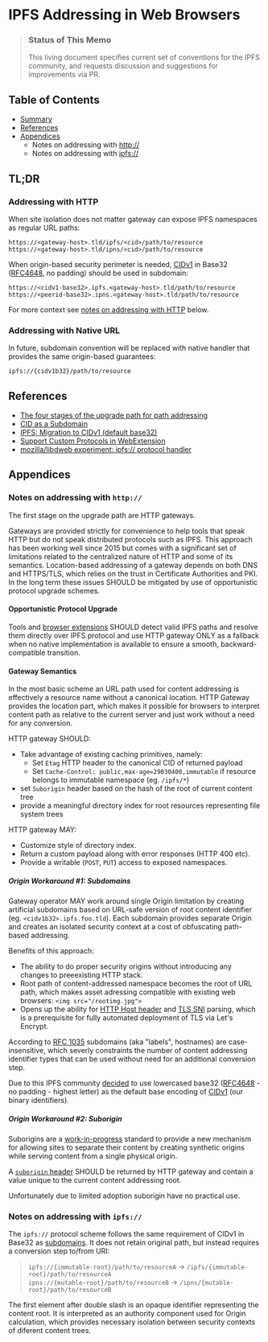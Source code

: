 # IPFS Addressing in Web Browsers



> ### Status of This Memo
> 
> This living document specifies current set of conventions for the IPFS community,
> and requests discussion and suggestions for improvements via PR.

## Table of Contents

- [Summary](#tldr)
- [References](#references)
- [Appendices](#appendices)
  - Notes on addressing with [http://](#notes-on-addressing-with-http)
  - Notes on addressing with [ipfs://](#notes-on-addressing-with-ipfs)

## TL;DR

### Addressing with HTTP


When site isolation does not matter gateway can expose IPFS namespaces as regular URL paths:

    https://<gateway-host>.tld/ipfs/<cid>/path/to/resource
    https://<gateway-host>.tld/ipns/<cid>/path/to/resource

When origin-based security perimeter is needed, [CIDv1](https://github.com/ipld/cid#cidv1) in Base32 ([RFC4648](https://tools.ietf.org/html/rfc4648#section-6), no padding) should be used in subdomain:

    https://<cidv1-base32>.ipfs.<gateway-host>.tld/path/to/resource
    https://<peerid-base32>.ipns.<gateway-host>.tld/path/to/resource


For more context see [notes on addressing with HTTP](#notes-on-addressing-with-http) below.

### Addressing with Native URL

In future, subdomain convention will be replaced with native handler that provides the same origin-based guarantees:

    ipfs://{cidv1b32}/path/to/resource               
    
## References
- [The four stages of the upgrade path for path addressing](https://github.com/ipfs/specs/pull/152#issuecomment-284628862)
- [CID as a Subdomain](https://github.com/ipfs/in-web-browsers/issues/89)
- [IPFS: Migration to CIDv1 (default base32)](https://github.com/ipfs/ipfs/issues/337)
- [Support Custom Protocols in WebExtension](https://github.com/lidel/ipfs-firefox-addon/issues/164)
- [mozilla/libdweb experiment: ipfs:// protocol handler](https://github.com/ipfs-shipyard/ipfs-companion/pull/533)
   
## Appendices
   
### Notes on addressing with `http://`

The first stage on the upgrade path are HTTP gateways.

Gateways are provided strictly for convenience to help tools that speak HTTP
but do not speak distributed protocols such as IPFS.  This approach has been
working well since 2015 but comes with a significant set of limitations related
to the centralized nature of HTTP and some of its semantics.  Location-based
addressing of a gateway depends on both DNS and HTTPS/TLS, which relies on the trust in
Certificate Authorities and PKI.  In the long term these issues SHOULD be
mitigated by use of opportunistic protocol upgrade schemes.

#### Opportunistic Protocol Upgrade

Tools and [browser extensions](https://github.com/ipfs-shipyard/ipfs-companion) SHOULD detect valid IPFS paths and resolve them
directly over IPFS protocol and use HTTP gateway ONLY as a fallback when no
native implementation is available to ensure a smooth, backward-compatible
transition.


#### Gateway Semantics


In the most basic scheme an URL path used for content addressing is effectively a
resource name without a canonical location.  HTTP Gateway provides the location
part, which makes it possible for browsers to interpret content path as
relative to the current server and just work without a need for any conversion.

HTTP gateway SHOULD:
- Take advantage of existing caching primitives, namely:
    - Set `Etag` HTTP header to the canonical CID of returned payload
    - Set `Cache-Control: public,max-age=29030400,immutable` if resource
      belongs to immutable namespace (eg. `/ipfs/*`)
- set `Suborigin` header based on the hash of the root of current content tree
- provide a meaningful directory index for root resources representing file
  system trees

HTTP gateway MAY:
- Customize style of directory index.
- Return a custom payload along with error responses (HTTP 400 etc).
- Provide a writable (`POST`, `PUT`) access to exposed namespaces.   


##### Origin Workaround #1: Subdomains

Gateway operator MAY work around single Origin limitation by creating artificial
subdomains based on URL-safe version of root content identifier (eg.
`<cidv1b32>.ipfs.foo.tld`).  Each subdomain provides separate Origin and creates an
isolated security context at a cost of obfuscating path-based addressing.

Benefits of this approach:

- The ability to do proper security origins without introducing any changes to
  preeexisting HTTP stack.
- Root path of content-addressed namespace becomes the root of URL path, which
  makes asset adressing compatible with existing web browsers: `<img
  src="/rootimg.jpg">`
- Opens up the ability for [HTTP Host
  header](https://developer.mozilla.org/en-US/docs/Web/HTTP/Headers/Host) and
  [TLS SNI](https://en.wikipedia.org/wiki/Server_Name_Indication) parsing,
  which is a prerequisite for fully automated deployment of TLS via Let's Encrypt.

According to [RFC 1035](http://tools.ietf.org/html/rfc1035) subdomains (aka
"labels", hostnames) are case-insensitive, which severly constraints the number
of content addressing identifier types that can be used without need for an
additional conversion step.

Due to this IPFS community [decided](https://github.com/ipfs/ipfs/issues/337) to use lowercased base32 
([RFC4648](https://tools.ietf.org/html/rfc4648#section-6) - no padding - highest letter)
as the default base encoding of [CIDv1](https://github.com/ipld/cid#cidv1) (our binary identifiers).


##### Origin Workaround #2: Suborigin

Suborigins are a
[work-in-progress](https://w3c.github.io/webappsec-suborigins/) standard to
provide a new mechanism for allowing sites to separate their content by
creating synthetic origins while serving content from a single physical origin.

A [`suborigin` header](https://w3c.github.io/webappsec-suborigins/#the-suborigin-header) 
SHOULD be returned by HTTP gateway and contain a value
unique to the current content addressing root. 

Unfortunately due to limited adoption suborigin have no practical use.


### Notes on addressing with `ipfs://`

The `ipfs://` protocol scheme follows the same requirement of CIDv1 in Base32 as [subdomains](#origin-workaround-1-subdomains).
It does not retain original path, but instead requires a conversion step to/from URI:
> `ipfs://{immutable-root}/path/to/resourceA` → `/ipfs/{immutable-root}/path/to/resourceA`  
> `ipns://{mutable-root}/path/to/resourceB` → `/ipns/{mutable-root}/path/to/resourceB`  

The first element after double slash is an opaque identifier representing
the content root.  It is interpreted as an authority component used for Origin
calculation, which provides necessary isolation between security contexts of diferent content trees.


